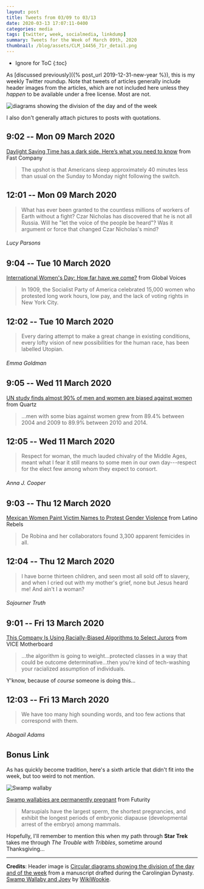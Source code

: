 ```yaml
---
layout: post
title: Tweets from 03/09 to 03/13
date: 2020-03-13 17:07:11-0400
categories: media
tags: [twitter, week, socialmedia, linkdump]
summary: Tweets for the Week of March 09th, 2020
thumbnail: /blog/assets/CLM_14456_71r_detail.png
---
```


* Ignore for ToC
{:toc}

As [discussed previously]({% post_url 2019-12-31-new-year %}), this is my weekly Twitter roundup.  Note that tweets of articles generally include header images from the articles, which are not included here unless they *happen* to be available under a free license.  Most are not.

![diagrams showing the division of the day and of the week](/blog/assets/CLM_14456_71r_detail.png "diagrams showing the division of the day and of the week")

I also don't generally attach pictures to posts with quotations.

## 9:02 -- Mon 09 March 2020

[<i class="fab fa-twitter-square"></i>](https://jcolag.github.io/twitter/1237000684937121794) [Daylight Saving Time has a dark side. Here’s what you need to know](https://www.fastcompany.com/90472948/daylight-savings-time-has-a-dark-side-heres-what-you-need-to-know) from Fast Company

 > The upshot is that Americans sleep approximately 40 minutes less than usual on the Sunday to Monday night following the switch.

## 12:01 -- Mon 09 March 2020

[<i class="fab fa-twitter"></i>](https://jcolag.github.io/twitter/1237045731745099777)

 > What has ever been granted to the countless millions of workers of Earth without a fight? Czar Nicholas has discovered that he is not all Russia. Will he "let the voice of the people be heard"? Was it argument or force that changed Czar Nicholas's mind?

###### Lucy Parsons

## 9:04 -- Tue 10 March 2020

[<i class="fab fa-twitter-square"></i>](https://jcolag.github.io/twitter/1237363576261586944) [International Women's Day: How far have we come?](https://globalvoices.org/2020/03/07/international-womens-day-how-far-have-we-come/) from Global Voices

 > In 1909, the Socialist Party of America celebrated 15,000 women who protested long work hours, low pay, and the lack of voting rights in New York City.

## 12:02 -- Tue 10 March 2020

[<i class="fab fa-twitter"></i>](https://jcolag.github.io/twitter/1237408371227201537)

 > Every daring attempt to make a great change in existing conditions, every lofty vision of new possibilities for the human race, has been labelled Utopian.

###### Emma Goldman

## 9:05 -- Wed 11 March 2020

[<i class="fab fa-twitter-square"></i>](https://jcolag.github.io/twitter/1237726215663828993) [UN study finds almost 90% of men and women are biased against women](https://qz.com/1812802/un-study-finds-almost-90-of-men-and-women-are-biased-against-women/) from Quartz

 > ...men with some bias against women grew from 89.4% between 2004 and 2009 to 89.9% between 2010 and 2014.

## 12:05 -- Wed 11 March 2020

[<i class="fab fa-twitter"></i>](https://jcolag.github.io/twitter/1237771514327556102)

 > Respect for woman, the much lauded chivalry of the Middle Ages, meant what I fear it still means to some men in our own day---respect for the elect few among whom they expect to consort.

###### Anna J. Cooper

## 9:03 -- Thu 12 March 2020

[<i class="fab fa-twitter-square"></i>](https://jcolag.github.io/twitter/1238088100133269506) [Mexican Women Paint Victim Names to Protest Gender Violence](https://www.latinorebels.com/2020/03/08/mexicanwomenprotestgenderviolence/) from Latino Rebels

 > De Robina and her collaborators found 3,300 apparent femicides in all.

## 12:04 -- Thu 12 March 2020

[<i class="fab fa-twitter"></i>](https://jcolag.github.io/twitter/1238133650480234496)

 > I have borne thirteen children, and seen most all sold off to slavery, and when I cried out with my mother's grief, none but Jesus heard me! And ain't I a woman?

###### Sojourner Truth

## 9:01 -- Fri 13 March 2020

[<i class="fab fa-twitter-square"></i>](https://jcolag.github.io/twitter/1238449984829149187) [This Company Is Using Racially-Biased Algorithms to Select Jurors](https://www.vice.com/en_us/article/epgmbw/this-company-is-using-racially-biased-algorithms-to-select-jurors) from VICE Motherboard

 > ...the algorithm is going to weight...protected classes in a way that could be outcome determinative...then you’re kind of tech-washing your racialized assumption of individuals.

Y'know, because of *course* someone is doing this...

## 12:03 -- Fri 13 March 2020

[<i class="fab fa-twitter"></i>](https://jcolag.github.io/twitter/1238495786595430401)

 > We have too many high sounding words, and too few actions that correspond with them.

###### Abagail Adams

## Bonus Link

As has quickly become tradition, here's a sixth article that didn't fit into the week, but too weird to not mention.

![Swamp wallaby](/blog/assets/swamp-wallabies_1600.jpg "Swamp wallaby")

<i class="fas fa-square"></i> [Swamp wallabies are permanently pregnant](https://www.futurity.org/swamp-wallabies-pregnancy-marsupials-gestation-2296502/) from Futurity

 > Marsupials have the largest sperm, the shortest pregnancies, and exhibit the longest periods of embryonic diapause (developmental arrest of the embryo) among mammals.

Hopefully, I'll remember to mention this when my path through **Star Trek** takes me through *The Trouble with Tribbles*, sometime around Thanksgiving...

* * *

**Credits**:  Header image is [Circular diagrams showing the division of the day and of the week](https://en.wikipedia.org/wiki/Week#/media/File:CLM_14456_71r_detail.jpg) from a manuscript drafted during the Carolingian Dynasty.  [Swamp Wallaby and Joey](https://commons.wikimedia.org/wiki/File:Swamp_Wallaby_and_Joey_Lisarow.jpg) by [WikiWookie](https://commons.wikimedia.org/wiki/User:WikiWookie).

